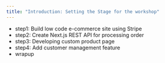 ```yaml
---
title: "Introduction: Setting the Stage for the workshop"
---
```



 - step1: Build low code e-commerce site using Stripe
 - step2: Create Next.js REST API for processing order
 - step3: Developing custom product page
 - step4: Add customer management feature
 - wrapup